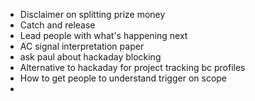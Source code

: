 - Disclaimer on splitting prize money
- Catch and release
- Lead people with what's happening next
- AC signal interpretation paper
- ask paul about hackaday blocking
- Alternative to hackaday for project tracking bc profiles
- How to get people to understand trigger on scope
- 